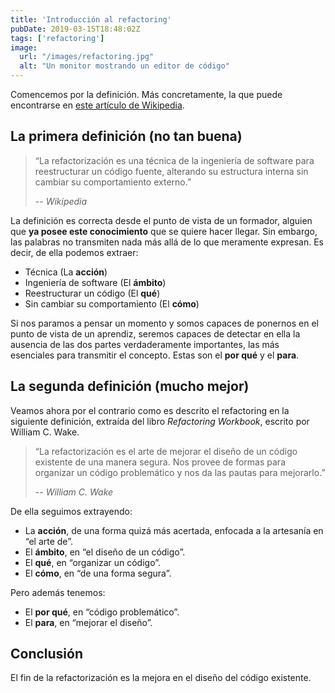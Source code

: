 ```yaml
---
title: 'Introducción al refactoring'
pubDate: 2019-03-15T18:48:02Z
tags: ['refactoring']
image:
  url: "/images/refactoring.jpg"
  alt: "Un monitor mostrando un editor de código"
---
```

Comencemos por la definición. Más concretamente, la que puede encontrarse en <a href="https://es.wikipedia.org/wiki/Refactorizaci%C3%B3n" target="_blank">este artículo de Wikipedia</a>.

## La primera definición (no tan buena)

>“La refactorización es una técnica de la ingeniería de software para reestructurar un código fuente, alterando su estructura interna sin cambiar su comportamiento externo.”
>
>-- <cite>Wikipedia</cite>

La definición es correcta desde el punto de vista de un formador, alguien que **ya posee este conocimiento** que se quiere hacer llegar. Sin embargo, las palabras no transmiten nada más allá de lo que meramente expresan. Es decir, de ella podemos extraer:

* Técnica (La **acción**)
* Ingeniería de software (El **ámbito**)
* Reestructurar un código (El **qué**)
* Sin cambiar su comportamiento (El **cómo**)

Si nos paramos a pensar un momento y somos capaces de ponernos en el punto de vista de un aprendiz, seremos capaces de detectar en ella la ausencia de las dos partes verdaderamente importantes, las más esenciales para transmitir el concepto. Estas son el **por qué** y el **para**.

## La segunda definición (mucho mejor)

Veamos ahora por el contrario como es descrito el refactoring en la siguiente definición, extraída del libro *Refactoring Workbook*, escrito por William C. Wake.

>“La refactorización es el arte de mejorar el diseño de un código existente de una manera segura. Nos provee de formas para organizar un código problemático y nos da las pautas para mejorarlo.”
>
>-- <cite>William C. Wake</cite>

De ella seguimos extrayendo:
* La **acción**, de una forma quizá más acertada, enfocada a la artesanía en “el arte de”.
* El **ámbito**, en “el diseño de un código”.
* El **qué**, en “organizar un código”.
* El **cómo**, en “de una forma segura”.

Pero además tenemos:
* El **por qué**, en “código problemático”.
* El **para**, en “mejorar el diseño”.

## Conclusión

El fin de la refactorización es la mejora en el diseño del código existente.
